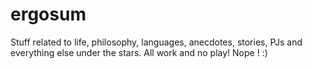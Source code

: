 # ergosum
Stuff related to life, philosophy, languages, anecdotes, stories, PJs and everything else under the stars. All work and no play! Nope ! :)
